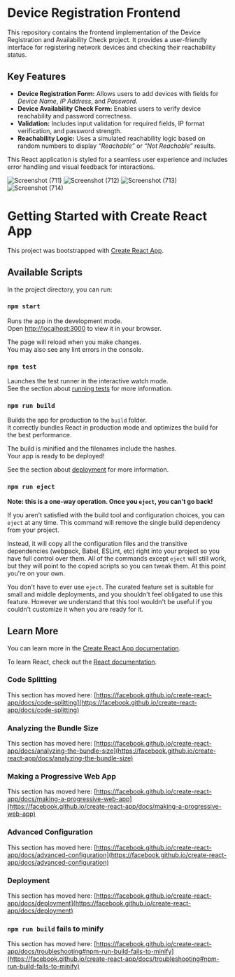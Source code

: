 <h1>Device Registration Frontend</h1>

<p>
  This repository contains the frontend implementation of the Device Registration and Availability Check project. 
  It provides a user-friendly interface for registering network devices and checking their reachability status.
</p>

<h2>Key Features</h2>

<ul>
  <li>
    <strong>Device Registration Form:</strong> Allows users to add devices with fields for 
    <em>Device Name</em>, <em>IP Address</em>, and <em>Password</em>.
  </li>
  <li>
    <strong>Device Availability Check Form:</strong> Enables users to verify device reachability and password correctness.
  </li>
  <li>
    <strong>Validation:</strong> Includes input validation for required fields, IP format verification, and password strength.
  </li>
  <li>
    <strong>Reachability Logic:</strong> Uses a simulated reachability logic based on random numbers to display 
    <em>“Reachable”</em> or <em>“Not Reachable”</em> results.
  </li>
</ul>

<p>
  This React application is styled for a seamless user experience and includes error handling and visual feedback for interactions.
</p>

![Screenshot (711)](https://github.com/user-attachments/assets/15defc86-dd77-427a-9616-6bf9832da539) ![Screenshot (712)](https://github.com/user-attachments/assets/3ea05447-a03c-455b-9b57-76229b1867c6)
![Screenshot (713)](https://github.com/user-attachments/assets/2caff10e-9828-4a97-a536-e25dc1574db6) ![Screenshot (714)](https://github.com/user-attachments/assets/b6a58a9c-f867-472b-95af-e95a8988a96a)






# Getting Started with Create React App

This project was bootstrapped with [Create React App](https://github.com/facebook/create-react-app).

## Available Scripts

In the project directory, you can run:

### `npm start`

Runs the app in the development mode.\
Open [http://localhost:3000](http://localhost:3000) to view it in your browser.

The page will reload when you make changes.\
You may also see any lint errors in the console.

### `npm test`

Launches the test runner in the interactive watch mode.\
See the section about [running tests](https://facebook.github.io/create-react-app/docs/running-tests) for more information.

### `npm run build`

Builds the app for production to the `build` folder.\
It correctly bundles React in production mode and optimizes the build for the best performance.

The build is minified and the filenames include the hashes.\
Your app is ready to be deployed!

See the section about [deployment](https://facebook.github.io/create-react-app/docs/deployment) for more information.

### `npm run eject`

**Note: this is a one-way operation. Once you `eject`, you can't go back!**

If you aren't satisfied with the build tool and configuration choices, you can `eject` at any time. This command will remove the single build dependency from your project.

Instead, it will copy all the configuration files and the transitive dependencies (webpack, Babel, ESLint, etc) right into your project so you have full control over them. All of the commands except `eject` will still work, but they will point to the copied scripts so you can tweak them. At this point you're on your own.

You don't have to ever use `eject`. The curated feature set is suitable for small and middle deployments, and you shouldn't feel obligated to use this feature. However we understand that this tool wouldn't be useful if you couldn't customize it when you are ready for it.

## Learn More

You can learn more in the [Create React App documentation](https://facebook.github.io/create-react-app/docs/getting-started).

To learn React, check out the [React documentation](https://reactjs.org/).

### Code Splitting

This section has moved here: [https://facebook.github.io/create-react-app/docs/code-splitting](https://facebook.github.io/create-react-app/docs/code-splitting)

### Analyzing the Bundle Size

This section has moved here: [https://facebook.github.io/create-react-app/docs/analyzing-the-bundle-size](https://facebook.github.io/create-react-app/docs/analyzing-the-bundle-size)

### Making a Progressive Web App

This section has moved here: [https://facebook.github.io/create-react-app/docs/making-a-progressive-web-app](https://facebook.github.io/create-react-app/docs/making-a-progressive-web-app)

### Advanced Configuration

This section has moved here: [https://facebook.github.io/create-react-app/docs/advanced-configuration](https://facebook.github.io/create-react-app/docs/advanced-configuration)

### Deployment

This section has moved here: [https://facebook.github.io/create-react-app/docs/deployment](https://facebook.github.io/create-react-app/docs/deployment)

### `npm run build` fails to minify

This section has moved here: [https://facebook.github.io/create-react-app/docs/troubleshooting#npm-run-build-fails-to-minify](https://facebook.github.io/create-react-app/docs/troubleshooting#npm-run-build-fails-to-minify)
